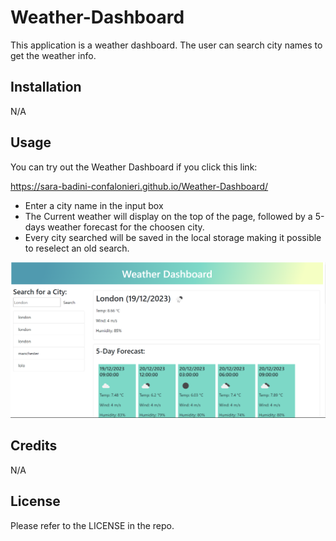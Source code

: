 # Weather-Dashboard
This application is a weather dashboard. The user can search city names to get the weather info. 


## Installation

N/A


## Usage

You can try out the Weather Dashboard if you click this link:

https://sara-badini-confalonieri.github.io/Weather-Dashboard/

* Enter a city name in the input box
* The Current weather will display on the top of the page, followed by a 5-days weather forecast for the choosen city.
* Every city searched will be saved in the local storage making it possible to reselect an old search.


![alt text](./assets/images/screenshot.png)


## Credits

N/A

## License

Please refer to the LICENSE in the repo.

